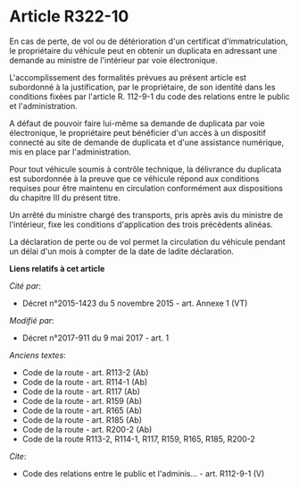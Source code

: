 # Article R322-10

En cas de perte, de vol ou de détérioration d'un certificat d'immatriculation, le propriétaire du véhicule peut en obtenir un
duplicata en adressant une demande au ministre de l'intérieur par voie électronique.

L'accomplissement des formalités prévues au présent article est subordonné à la justification, par le propriétaire, de son
identité dans les conditions fixées par l'article R. 112-9-1 du code des relations entre le public et l'administration.

A défaut de pouvoir faire lui-même sa demande de duplicata par voie électronique, le propriétaire peut bénéficier d'un accès
à un dispositif connecté au site de demande de duplicata et d'une assistance numérique, mis en place par l'administration.

Pour tout véhicule soumis à contrôle technique, la délivrance du duplicata est subordonnée à la preuve que ce véhicule répond
aux conditions requises pour être maintenu en circulation conformément aux dispositions du chapitre III du présent titre.

Un arrêté du ministre chargé des transports, pris après avis du ministre de l'intérieur, fixe les conditions d'application
des trois précédents alinéas.

La déclaration de perte ou de vol permet la circulation du véhicule pendant un délai d'un mois à compter de la date de ladite
déclaration.

**Liens relatifs à cet article**

_Cité par_:

  - Décret n°2015-1423 du 5 novembre 2015 - art. Annexe 1 (VT)

_Modifié par_:

  - Décret n°2017-911 du 9 mai 2017 - art. 1

_Anciens textes_:

  - Code de la route - art. R113-2 (Ab)
  - Code de la route - art. R114-1 (Ab)
  - Code de la route - art. R117 (Ab)
  - Code de la route - art. R159 (Ab)
  - Code de la route - art. R165 (Ab)
  - Code de la route - art. R185 (Ab)
  - Code de la route - art. R200-2 (Ab)
  - Code de la route R113-2, R114-1, R117, R159, R165, R185, R200-2

_Cite_:

  - Code des relations entre le public et l'adminis... - art. R112-9-1 (V)
